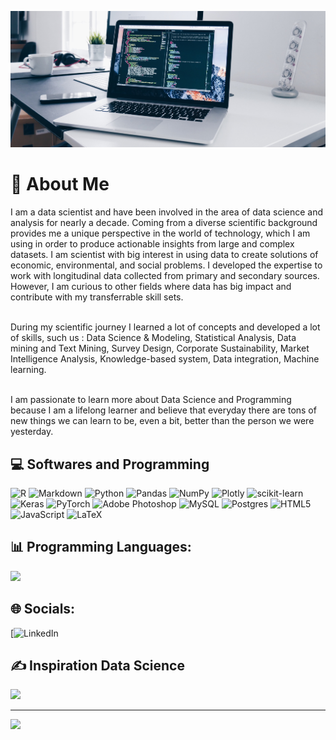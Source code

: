 ![logo](https://github.com/abkb/abkb/blob/main/christopher-gower-m_HRfLhgABo-unsplash.jpg)
# 💫 About Me
I am a data scientist and have been involved in the area of data science and analysis for nearly a decade. Coming from a diverse scientific background provides me a unique perspective in the world of technology, which I am using in order to produce actionable insights from large and complex datasets. I am scientist with big interest in using data to create solutions of economic, environmental, and social problems. I developed the expertise to work with longitudinal data collected from primary and secondary sources. However, I am curious to other fields where data has big impact and contribute with my transferrable skill sets.

<br>During my scientific journey I learned a lot of concepts and developed a lot of skills, such us : Data Science & Modeling, Statistical Analysis, Data mining and Text Mining, Survey Design, Corporate Sustainability, Market Intelligence Analysis, Knowledge-based system, Data integration, Machine learning.

<br>I am passionate to learn more about Data Science and Programming because I am a lifelong learner and believe that everyday there are tons of new things we can learn to be, even a bit, better than the person we were yesterday. <br>

## 💻 Softwares and Programming
![R](https://img.shields.io/badge/r-%23276DC3.svg?style=for-the-badge&logo=r&logoColor=white) 
![Markdown](https://img.shields.io/badge/markdown-%23000000.svg?style=for-the-badge&logo=markdown&logoColor=white) 
![Python](https://img.shields.io/badge/python-3670A0?style=for-the-badge&logo=python&logoColor=ffdd54) 
![Pandas](https://img.shields.io/badge/pandas-%23150458.svg?style=for-the-badge&logo=pandas&logoColor=white) 
![NumPy](https://img.shields.io/badge/numpy-%23013243.svg?style=for-the-badge&logo=numpy&logoColor=white) 
![Plotly](https://img.shields.io/badge/Plotly-%233F4F75.svg?style=for-the-badge&logo=plotly&logoColor=white) 
![scikit-learn](https://img.shields.io/badge/scikit--learn-%23F7931E.svg?style=for-the-badge&logo=scikit-learn&logoColor=white) 
![Keras](https://img.shields.io/badge/Keras-%23D00000.svg?style=for-the-badge&logo=Keras&logoColor=white) 
![PyTorch](https://img.shields.io/badge/PyTorch-%23EE4C2C.svg?style=for-the-badge&logo=PyTorch&logoColor=white) 
![Adobe Photoshop](https://img.shields.io/badge/adobephotoshop-%2331A8FF.svg?style=for-the-badge&logo=adobephotoshop&logoColor=white) 
![MySQL](https://img.shields.io/badge/mysql-%2300f.svg?style=for-the-badge&logo=mysql&logoColor=white) 
![Postgres](https://img.shields.io/badge/postgres-%23316192.svg?style=for-the-badge&logo=postgresql&logoColor=white) 
![HTML5](https://img.shields.io/badge/html5-%23E34F26.svg?style=for-the-badge&logo=html5&logoColor=white) 
![JavaScript](https://img.shields.io/badge/javascript-%23323330.svg?style=for-the-badge&logo=javascript&logoColor=%23F7DF1E) 
![LaTeX](https://img.shields.io/badge/latex-%23008080.svg?style=for-the-badge&logo=latex&logoColor=white) 


## 📊 Programming Languages:

![](https://github-readme-stats.vercel.app/api/top-langs/?username=abkb&theme=dark&hide_border=false&include_all_commits=true&count_private=false&layout=compact)

## 🌐 Socials:
[![LinkedIn](https://www.linkedin.com/feed/?trk=homepage-basic_sign-in-submit) 

## ✍️ Inspiration Data Science
![](https://quotes-github-readme.vercel.app/api?type=horizontal&theme=radical)

---
[![](https://visitcount.itsvg.in/api?id=abkb&icon=0&color=0)](https://visitcount.itsvg.in)


